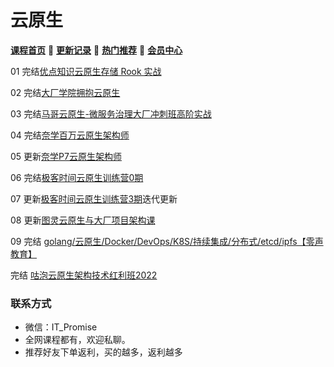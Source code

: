 # 云原生

[**课程首页**](../../README.md) 💖 [**更新记录**](./gxjl-2023.md) 💖 [**热门推荐**](./rmtj.md) 💖 [**会员中心**](./vip.md)

01 完结[优点知识云原生存储 Rook 实战](https://youdianzhishi.com/web/course/1025)

02 完结[大厂学院拥抱云原生](https://www.itdachang.com/)

03 完结[马哥云原生-微服务治理大厂冲刺班高阶实战](https://ke.qq.com/course/340397)

04 完结[奈学百万云原生架构师](https://e.naixuejiaoyu.com/detail/term_609691fa9b4e8_1X035N/25)

05 更新[奈学P7云原生架构师](https://e.naixuejiaoyu.com/detail/term_611f52682bd79_hgSAil/25)

06 完结[极客时间云原生训练营0期](https://u.geekbang.org/subject/cloudnative)

07 更新[极客时间云原生训练营3期](https://u.geekbang.org/subject/cloudnative)迭代更新

08 更新[图灵云原生与大厂项目架构课](https://ke.qq.com/course/3855334)

09 完结 [golang/云原生/Docker/DevOps/K8S/持续集成/分布式/etcd/ipfs【零声教育】](https://ke.qq.com/course/3384068)

完结 [咕泡云原生架构技术红利班2022](https://ke.gupaoedu.cn/course/vip/1240)

### 联系方式

-  微信：IT_Promise
-  全网课程都有，欢迎私聊。
-  推荐好友下单返利，买的越多，返利越多